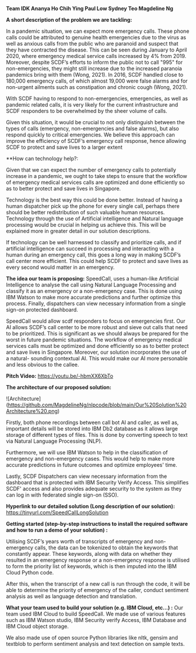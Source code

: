 
**Team IDK
Ananya
Ho Chih Ying
Paul Low
Sydney Teo
Magdeline Ng**

**A short description of the problem we are tackling:**

In a pandemic situation, we can expect more emergency calls. These phone calls could be attributed to genuine health emergencies due to the virus as well as anxious calls from the public who are paranoid and suspect that they have contracted the disease. This can be seen during January to April 2020, where emergency medical service calls increased by 4% from 2019. Moreover, despite SCDF’s efforts to inform the public not to call "995" for non-emergencies, they might still increase due to the increased paranoia pandemics bring with them (Wong, 2021). In 2016, SCDF handled close to 180,000 emergency calls, of which almost 19,000 were false alarms and for non-urgent ailments such as constipation and chronic cough (Wong, 2021).

With SCDF having to respond to non-emergencies, emergencies, as well as pandemic related calls, it is very likely for the current infrastructure and SCDF responders to be overwhelmed by the sheer volume of calls.

Given this situation, it would be crucial to not only distinguish between the types of calls (emergency, non-emergencies and false alarms), but also respond quickly to critical emergencies. We believe this approach can improve the efficiency of SCDF’s emergency call response, hence allowing SCDF to protect and save lives to a larger extent 



**How can technology help?:

Given that we can expect the number of emergency calls to potentially increase in a pandemic, we ought to take steps to ensure that the workflow of emergency medical services calls are optimized and done efficiently so as to better protect and save lives in Singapore. 

Technology is the best way this could be done better. Instead of having a human dispatcher pick up the phone for every single call, perhaps there should be better redistribution of such valuable human resources. Technology through the use of Artificial intelligence and Natural language processing would be crucial in helping us achieve this. This will be explained more in greater detail in our solution descriptions. 

If technology can be well harnessed to classify and prioritize calls, and if artificial intelligence can succeed in processing and interacting with a human during an emergency call, this goes a long way in making SCDF’s call center more efficient. This could help SCDF to protect and save lives as every second would matter in an emergency. 




**The idea our team is proposing:**
SpeedCall, uses a human-like Artificial Intelligence to analyse the call using Natural Language Processing and classify it as an emergency or a non-emergency case. This is done using IBM Watson to make more accurate predictions and further optimize this process. Finally, dispatchers can view necessary information from a single sign-on protected dashboard.

SpeedCall would allow scdf responders to focus on emergencies first. Our AI allows SCDF’s call center to be more robust and sieve out calls that need to be prioritized. This is significant as we should always be prepared for the worst in future pandemic situations. The workflow of emergency medical services calls must be optimized and done efficiently so as to better protect and save lives in Singapore. Moreover, our solution incorporates the use of a natural- sounding contextual AI. This would make our AI more personable and less obvious to the callee. 



**Pitch Video:**
https://youtu.be/-hbmXX6XbTo



**The architecture of our proposed solution:**

![Architecture]
(https://github.com/MagdelineNg/nlpcode/blob/main/Our%20Solution%20Architecture%20.png)

Firstly, both phone recordings between call bot AI and caller, as well as, important details will be stored into IBM Db2 database as it allows large storage of different types of files. This is done by converting speech to text via Natural Language Processing (NLP).

Furthermore, we will use IBM Watson to help in the classification of emergency and non-emergency cases. This would help to make more accurate predictions in future outcomes and optimize employees' time.

Lastly, SCDF Dispatchers can view necessary information from the dashboard that is protected with IBM Security Verify Access. This simplifies SCDF' access and also provides adequate security to the system as they can log in with federated single sign-on (SSO). 



**Hyperlink to our detailed solution (Long description of our solution):**
https://tinyurl.com/SpeedCallLongSolution



**Getting started (step-by-step instructions to install the required software and how to run a demo of your solution) :**

Utilising SCDF’s years worth of transcripts of emergency and non-emergency calls, the data can be tokenized to obtain the keywords that constantly appear. These keywords, along with data on whether they resulted in an emergency response or a non-emergency response is utilised to form the priority list of keywords, which is then imputed into the IBM Cloud Python code. 

After this, when the transcript of a new call is run through the code, it will be able to determine the priority of emergency of the caller, conduct sentiment analysis as well as language detection and translation. 



**What your team used to build your solution (e.g. IBM Cloud, etc…) :**
Our team used IBM Cloud to build SpeedCall. We made use of various features such as IBM Watson studio, IBM Security verify Access, IBM Database and IBM Cloud object storage.

We also made use of open source Python libraries like nltk, gensim and textblob to perform sentiment analysis and text detection on sample texts.





